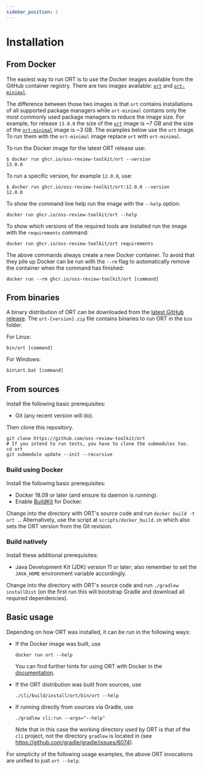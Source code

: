 ```yaml
---
sidebar_position: 1
---
```


# Installation

## From Docker

The easiest way to run ORT is to use the Docker images available from the GitHub container registry.
There are two images available:
[`ort`](https://github.com/oss-review-toolkit/ort/pkgs/container/ort/versions) and [`ort-minimal`](https://github.com/oss-review-toolkit/ort/pkgs/container/ort-minimal/versions).

The difference between those two images is that `ort` contains installations of all supported package managers while `ort-minimal` contains only the most commonly used package managers to reduce the image size.
For example, for release `13.0.0` the size of the [`ort`](https://github.com/oss-review-toolkit/ort/pkgs/container/ort/168323397?tag=13.0.0) image is ~7 GB and the size of the [`ort-minimal`](https://github.com/oss-review-toolkit/ort/pkgs/container/ort-minimal/168320821?tag=13.0.0) image is ~3 GB.
The examples below use the `ort` image.
To run them with the `ort-minimal` image replace `ort` with `ort-minimal`.

To run the Docker image for the latest ORT release use:

```shell
$ docker run ghcr.io/oss-review-toolkit/ort --version
13.0.0
```

To run a specific version, for example `12.0.0`, use:

```shell
$ docker run ghcr.io/oss-review-toolkit/ort:12.0.0 --version
12.0.0
```

To show the command line help run the image with the `--help` option:

```shell
docker run ghcr.io/oss-review-toolkit/ort --help
```

To show which versions of the required tools are installed run the image with the `requirements` command:

```shell
docker run ghcr.io/oss-review-toolkit/ort requirements
```

The above commands always create a new Docker container.
To avoid that they pile up Docker can be run with the `--rm` flag to automatically remove the container when the command has finished:

```shell
docker run --rm ghcr.io/oss-review-toolkit/ort [command]
```

## From binaries

A binary distribution of ORT can be downloaded from the [latest GitHub release](https://github.com/oss-review-toolkit/ort/releases/latest).
The `ort-[version].zip` file contains binaries to run ORT in the `bin` folder.

For Linux:

```shell
bin/ort [command]
```

For Windows:

```batch
bin\ort.bat [command]
```

## From sources

Install the following basic prerequisites:

* Git (any recent version will do).

Then clone this repository.

```shell
git clone https://github.com/oss-review-toolkit/ort
# If you intend to run tests, you have to clone the submodules too.
cd ort
git submodule update --init --recursive
```

### Build using Docker

Install the following basic prerequisites:

* Docker 18.09 or later (and ensure its daemon is running).
* Enable [BuildKit](https://docs.docker.com/develop/develop-images/build_enhancements/#to-enable-buildkit-builds) for Docker.

Change into the directory with ORT's source code and run `docker build -t ort .`.
Alternatively, use the script at `scripts/docker_build.sh` which also sets the ORT version from the Git revision.

### Build natively

Install these additional prerequisites:

* Java Development Kit (JDK) version 11 or later; also remember to set the `JAVA_HOME` environment variable accordingly.

Change into the directory with ORT's source code and run `./gradlew installDist` (on the first run this will bootstrap Gradle and download all required dependencies).

## Basic usage

Depending on how ORT was installed, it can be run in the following ways:

* If the Docker image was built, use

  ```shell
  docker run ort --help
  ```

  You can find further hints for using ORT with Docker in the [documentation](../guides/docker.md).

* If the ORT distribution was built from sources, use

  ```shell
  ./cli/build/install/ort/bin/ort --help
  ```

* If running directly from sources via Gradle, use

  ```shell
  ./gradlew cli:run --args="--help"
  ```

  Note that in this case the working directory used by ORT is that of the `cli` project, not the directory `gradlew` is located in (see https://github.com/gradle/gradle/issues/6074).

For simplicity of the following usage examples, the above ORT invocations are unified to just `ort --help`.
